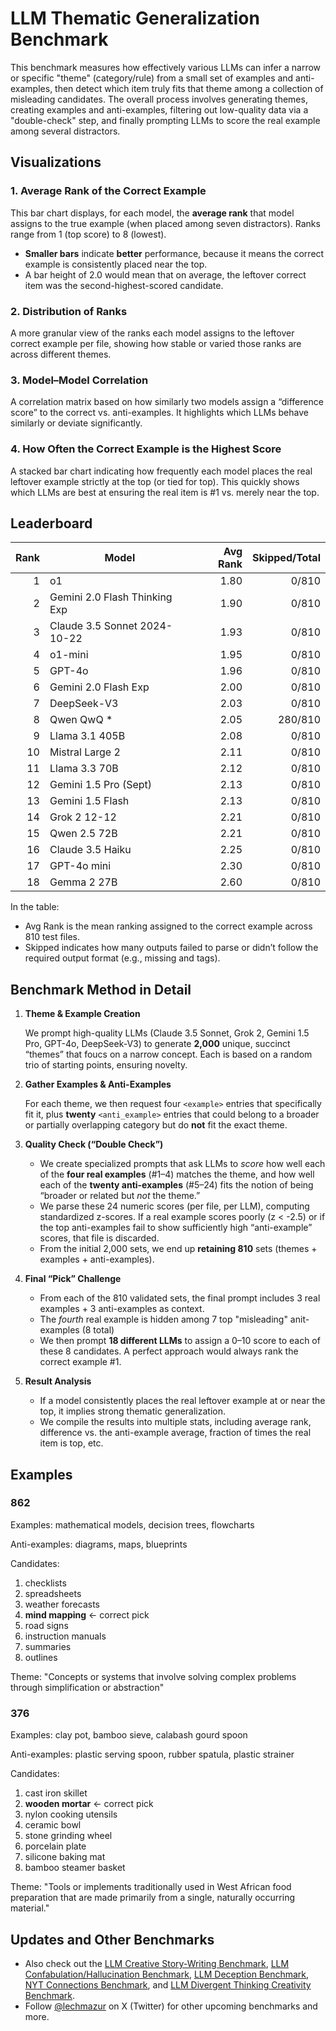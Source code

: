 # LLM Thematic Generalization Benchmark

This benchmark measures how effectively various LLMs can infer a narrow or specific "theme" (category/rule) from a small set of examples and anti-examples, then detect which item truly fits that theme among a collection of misleading candidates. The overall process involves generating themes, creating examples and anti-examples, filtering out low-quality data via a "double-check" step, and finally prompting LLMs to score the real example among several distractors.


## Visualizations

### 1. **Average Rank of the Correct Example** 
This bar chart displays, for each model, the **average rank** that model assigns to the true example (when placed among seven distractors). Ranks range from 1 (top score) to 8 (lowest).  
- **Smaller bars** indicate **better** performance, because it means the correct example is consistently placed near the top.  
- A bar height of 2.0 would mean that on average, the leftover correct item was the second-highest-scored candidate.

### 2. **Distribution of Ranks**
A more granular view of the ranks each model assigns to the leftover correct example per file, showing how stable or varied those ranks are across different themes. 

### 3. **Model–Model Correlation**
A correlation matrix based on how similarly two models assign a “difference score” to the correct vs. anti-examples. It highlights which LLMs behave similarly or deviate significantly.

### 4. **How Often the Correct Example is the Highest Score**
A stacked bar chart indicating how frequently each model places the real leftover example strictly at the top (or tied for top). This quickly shows which LLMs are best at ensuring the real item is #1 vs. merely near the top.

## Leaderboard

|Rank|Model|Avg Rank|Skipped/Total|
|----:|-----|-------:|------------:|
|1|o1|1.80|0/810|
|2|Gemini 2.0 Flash Thinking Exp|1.90|0/810|
|3|Claude 3.5 Sonnet 2024-10-22|1.93|0/810|
|4|o1-mini|1.95|0/810|
|5|GPT-4o|1.96|0/810|
|6|Gemini 2.0 Flash Exp|2.00|0/810|
|7|DeepSeek-V3|2.03|0/810|
|8|Qwen QwQ *|2.05|280/810|
|9|Llama 3.1 405B|2.08|0/810|
|10|Mistral Large 2|2.11|0/810|
|11|Llama 3.3 70B|2.12|0/810|
|12|Gemini 1.5 Pro (Sept)|2.13|0/810|
|13|Gemini 1.5 Flash|2.13|0/810|
|14|Grok 2 12-12|2.21|0/810|
|15|Qwen 2.5 72B|2.21|0/810|
|16|Claude 3.5 Haiku|2.25|0/810|
|17|GPT-4o mini|2.30|0/810|
|18|Gemma 2 27B|2.60|0/810|

In the table:
- Avg Rank is the mean ranking assigned to the correct example across 810 test files.
- Skipped indicates how many outputs failed to parse or didn’t follow the required output format (e.g., missing <number> and <score> tags).

## Benchmark Method in Detail

1. **Theme & Example Creation**

   We prompt high-quality LLMs (Claude 3.5 Sonnet, Grok 2, Gemini 1.5 Pro, GPT-4o, DeepSeek-V3) to generate **2,000** unique, succinct “themes” that foucs on a narrow concept. Each is based on a random trio of starting points, ensuring novelty.  

2. **Gather Examples & Anti-Examples**

   For each theme, we then request four `<example>` entries that specifically fit it, plus **twenty** `<anti_example>` entries that could belong to a broader or partially overlapping category but do **not** fit the exact theme. 

3. **Quality Check (“Double Check”)**  
   - We create specialized prompts that ask LLMs to *score* how well each of the **four real examples** (#1–4) matches the theme, and how well each of the **twenty anti-examples** (#5–24) fits the notion of being “broader or related but *not* the theme.”  
   - We parse these 24 numeric scores (per file, per LLM), computing standardized z-scores. If a real example scores poorly (z < -2.5) or if the top anti-examples fail to show sufficiently high “anti-example” scores, that file is discarded.  
   - From the initial 2,000 sets, we end up **retaining 810** sets (themes + examples + anti-examples).

4. **Final “Pick” Challenge**  
   - From each of the 810 validated sets, the final prompt includes 3 real examples + 3 anti-examples as context.
   - The *fourth* real example is hidden among 7 top "misleading" anit-examples (8 total)
   - We then prompt **18 different LLMs** to assign a 0–10 score to each of these 8 candidates. A perfect approach would always rank the correct example #1.

5. **Result Analysis**
   - If a model consistently places the real leftover example at or near the top, it implies strong thematic generalization.
   - We compile the results into multiple stats, including average rank, difference vs. the anti-example average, fraction of times the real item is top, etc.

## Examples

### 862

Examples: mathematical models, decision trees, flowcharts

Anti-examples: diagrams, maps, blueprints

Candidates:
1. checklists
2. spreadsheets
3. weather forecasts
4. **mind mapping** <- correct pick
5. road signs
6. instruction manuals
7. summaries
8. outlines

Theme: "Concepts or systems that involve solving complex problems through simplification or abstraction"

### 376

Examples: clay pot, bamboo sieve, calabash gourd spoon

Anti-examples: plastic serving spoon, rubber spatula, plastic strainer

Candidates:
1. cast iron skillet
2. **wooden mortar** <- correct pick
3. nylon cooking utensils
4. ceramic bowl 
5. stone grinding wheel
6. porcelain plate
7. silicone baking mat
8. bamboo steamer basket

Theme: "Tools or implements traditionally used in West African food preparation that are made primarily from a single, naturally occurring material."


## Updates and Other Benchmarks
- Also check out the [LLM Creative Story-Writing Benchmark](https://github.com/lechmazur/writing), [LLM Confabulation/Hallucination Benchmark](https://github.com/lechmazur/confabulations/), [LLM Deception Benchmark](https://github.com/lechmazur/deception), [NYT Connections Benchmark](https://github.com/lechmazur/nyt-connections/), and [LLM Divergent Thinking Creativity Benchmark](https://github.com/lechmazur/divergent).
- Follow [@lechmazur](https://x.com/LechMazur) on X (Twitter) for other upcoming benchmarks and more.
